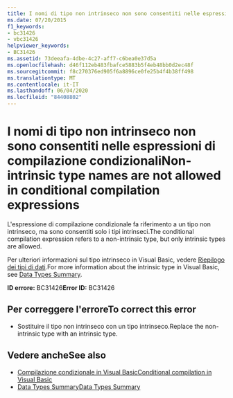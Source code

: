 ```yaml
---
title: I nomi di tipo non intrinseco non sono consentiti nelle espressioni di compilazione condizionali
ms.date: 07/20/2015
f1_keywords:
- bc31426
- vbc31426
helpviewer_keywords:
- BC31426
ms.assetid: 73deeafa-4dbe-4c27-aff7-c6bea0e37d5a
ms.openlocfilehash: d46f112eb483fbafce5883b5f4eb48bb0d2ec48f
ms.sourcegitcommit: f8c270376ed905f6a8896ce0fe25b4f4b38ff498
ms.translationtype: MT
ms.contentlocale: it-IT
ms.lasthandoff: 06/04/2020
ms.locfileid: "84408802"
---
```

# <a name="non-intrinsic-type-names-are-not-allowed-in-conditional-compilation-expressions"></a><span data-ttu-id="214e2-102">I nomi di tipo non intrinseco non sono consentiti nelle espressioni di compilazione condizionali</span><span class="sxs-lookup"><span data-stu-id="214e2-102">Non-intrinsic type names are not allowed in conditional compilation expressions</span></span>
<span data-ttu-id="214e2-103">L'espressione di compilazione condizionale fa riferimento a un tipo non intrinseco, ma sono consentiti solo i tipi intrinseci.</span><span class="sxs-lookup"><span data-stu-id="214e2-103">The conditional compilation expression refers to a non-intrinsic type, but only intrinsic types are allowed.</span></span>  
  
 <span data-ttu-id="214e2-104">Per ulteriori informazioni sul tipo intrinseco in Visual Basic, vedere [Riepilogo dei tipi di dati](../language-reference/keywords/data-types-summary.md).</span><span class="sxs-lookup"><span data-stu-id="214e2-104">For more information about the intrinsic type in Visual Basic, see [Data Types Summary](../language-reference/keywords/data-types-summary.md).</span></span>  
  
 <span data-ttu-id="214e2-105">**ID errore:** BC31426</span><span class="sxs-lookup"><span data-stu-id="214e2-105">**Error ID:** BC31426</span></span>  
  
## <a name="to-correct-this-error"></a><span data-ttu-id="214e2-106">Per correggere l'errore</span><span class="sxs-lookup"><span data-stu-id="214e2-106">To correct this error</span></span>  
  
- <span data-ttu-id="214e2-107">Sostituire il tipo non intrinseco con un tipo intrinseco.</span><span class="sxs-lookup"><span data-stu-id="214e2-107">Replace the non-intrinsic type with an intrinsic type.</span></span>  
  
## <a name="see-also"></a><span data-ttu-id="214e2-108">Vedere anche</span><span class="sxs-lookup"><span data-stu-id="214e2-108">See also</span></span>

- [<span data-ttu-id="214e2-109">Compilazione condizionale in Visual Basic</span><span class="sxs-lookup"><span data-stu-id="214e2-109">Conditional compilation in Visual Basic</span></span>](../programming-guide/program-structure/conditional-compilation.md)
- [<span data-ttu-id="214e2-110">Data Types Summary</span><span class="sxs-lookup"><span data-stu-id="214e2-110">Data Types Summary</span></span>](../language-reference/keywords/data-types-summary.md)
